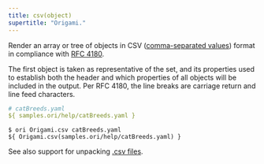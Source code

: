 ```yaml
---
title: csv(object)
supertitle: "Origami."
---
```


Render an array or tree of objects in CSV ([comma-separated values](https://en.wikipedia.org/wiki/Comma-separated_values)) format in compliance with [RFC 4180](https://www.rfc-editor.org/rfc/rfc4180).

The first object is taken as representative of the set, and its properties used to establish both the header and which properties of all objects will be included in the output. Per RFC 4180, the line breaks are carriage return and line feed characters.

```yaml
# catBreeds.yaml
${ samples.ori/help/catBreeds.yaml }
```

```console
$ ori Origami.csv catBreeds.yaml
${ Origami.csv(samples.ori/help/catBreeds.yaml) }
```

See also support for unpacking [.csv files](/language/fileTypes.html#csv-files).
